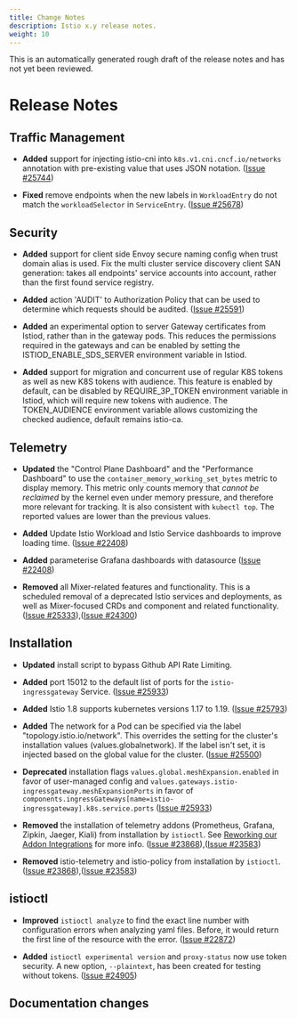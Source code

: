 ```yaml
---
title: Change Notes
description: Istio x.y release notes.
weight: 10
---
```


This is an automatically generated rough draft of the release notes and has not yet been reviewed.

# Release Notes

## Traffic Management



- **Added** support for injecting istio-cni into `k8s.v1.cni.cncf.io/networks` annotation with pre-existing value that uses JSON notation.
  ([Issue #25744](https://github.com/istio/istio/issues/25744))



- **Fixed** remove endpoints when the new labels in `WorkloadEntry` do not match the `workloadSelector` in `ServiceEntry`.
  ([Issue #25678](https://github.com/istio/istio/issues/25678))





## Security



- **Added** support for client side Envoy secure naming config when trust domain alias is used.
Fix the multi cluster service discovery client SAN generation: takes all endpoints' service accounts
into account, rather than the first found service registry.
  

- **Added** action 'AUDIT' to Authorization Policy that can be used to determine which requests should be audited.
  ([Issue #25591](https://github.com/istio/istio/issues/25591))

- **Added** an experimental option to server Gateway certificates from Istiod, rather than in the gateway pods.
This reduces the permissions required in the gateways and can be enabled by setting the ISTIOD_ENABLE_SDS_SERVER
environment variable in Istiod.
  

- **Added** support for migration and concurrent use of regular K8S tokens as well as new K8S tokens with audience. This feature is enabled by
default, can be disabled by REQUIRE_3P_TOKEN environment variable in Istiod, which will require new tokens with audience. The
TOKEN_AUDIENCE environment variable allows customizing the checked audience, default remains istio-ca.
  








## Telemetry


- **Updated** the "Control Plane Dashboard" and the "Performance Dashboard" to use the `container_memory_working_set_bytes` metric
to display memory. This metric only counts memory that *cannot be reclaimed* by the kernel even under memory pressure,
and therefore more relevant for tracking. It is also consistent with `kubectl top`. The reported values are lower than
the previous values.
  

- **Added** Update Istio Workload and Istio Service dashboards to improve loading time.
  ([Issue #22408](https://github.com/istio/istio/issues/22408))

- **Added** parameterise Grafana dashboards with datasource
  ([Issue #22408](https://github.com/istio/istio/issues/22408))





- **Removed** all Mixer-related features and functionality. This is a scheduled
removal of a deprecated Istio services and deployments, as well as
Mixer-focused CRDs and component and related functionality.
  ([Issue #25333](https://github.com/istio/istio/issues/25333)),([Issue #24300](https://github.com/istio/istio/issues/24300))



## Installation


- **Updated** install script to bypass Github API Rate Limiting.
  

- **Added** port 15012 to the default list of ports for the `istio-ingressgateway` Service.
  ([Issue #25933](https://github.com/istio/istio/issues/25933))

- **Added** Istio 1.8 supports kubernetes versions 1.17 to 1.19.
  ([Issue #25793](https://github.com/istio/istio/issues/25793))

- **Added** The network for a Pod can be specified via the label "topology.istio.io/network". This overrides the setting for the cluster's installation values (values.globalnetwork). If the label isn't set, it is injected based on the global value for the cluster.
  ([Issue #25500](https://github.com/istio/istio/issues/25500))

- **Deprecated** installation flags `values.global.meshExpansion.enabled` in favor of user-managed config and `values.gateways.istio-ingressgateway.meshExpansionPorts` in favor of `components.ingressGateways[name=istio-ingressgateway].k8s.service.ports`
  ([Issue #25933](https://github.com/istio/istio/issues/25933))




- **Removed** the installation of telemetry addons (Prometheus, Grafana, Zipkin, Jaeger, Kiali) from installation by `istioctl`. See [Reworking our Addon Integrations](/blog/2020/addon-rework/) for more info.
  ([Issue #23868](https://github.com/istio/istio/issues/23868)),([Issue #23583](https://github.com/istio/istio/issues/23583))

- **Removed** istio-telemetry and istio-policy from installation by `istioctl`.
  ([Issue #23868](https://github.com/istio/istio/issues/23868)),([Issue #23583](https://github.com/istio/istio/issues/23583))



## istioctl

- **Improved** `istioctl analyze` to find the exact line number with configuration errors when analyzing yaml files.
Before, it would return the first line of the resource with the error.
  ([Issue #22872](https://github.com/istio/istio/issues/22872))


- **Added** `istioctl experimental version` and `proxy-status` now use token security.
A new option, `--plaintext`, has been created for testing without tokens.
  ([Issue #24905](https://github.com/istio/istio/issues/24905))








## Documentation changes










